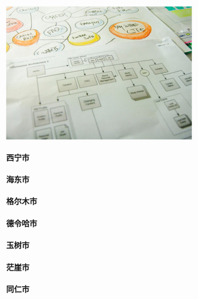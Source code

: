 ![Flowchart](images/4853380320_492f9dce63_b.jpg ':class=banner-image')

## 西宁市

## 海东市

## 格尔木市

## 德令哈市

## 玉树市

## 茫崖市

## 同仁市

